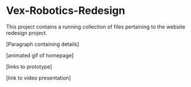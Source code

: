 # Vex-Robotics-Redesign

This project contains a running collection of files pertaining to the website redesign project.

[Paragraph containing details]

[animated gif of homepage]

[links to prototype]

[link to video presentation]
